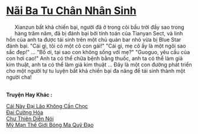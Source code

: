 <a href="https://truyentiki.com/nai-ba-tu-chan-nhan-sinh.33586/" title="Nãi Ba Tu Chân Nhân Sinh"><h1>Nãi Ba Tu Chân Nhân Sinh</h1></a><div style="display:table"><img align="right" style="float: left; padding: 10px;" src="https://truyentiki.com/images/story/200x260/33586.jpg" alt="">Xianzun bất khả chiến bại, người đã ở trong cõi bầu trời đầy sao trong hàng trăm năm, đã bị đánh bại bởi tính toán của Tianyan Sect, và linh hồn của anh ta được tái sinh trên một chủ quán bar nhỏ vừa bị Blue Star đánh bại. "Cái gì, tôi có một cô con gái!" "Cái gì, mẹ cô ấy là một ngôi sao sắc đẹp!" ... "Bố ơi, tại sao con không sống với mẹ?" "Guoguo, yêu cầu của con hơi cao!" Anh ta có thể chữa bệnh bằng thuốc, anh ta có thể làm giả kim thuật, anh ta có thể làm giả kim thuật ... Đây là một con đường phát triển cho một người tự tu luyện bất khả chiến bại đa năng để tái sinh thành một người cha!</div><p><br><b>Truyện Hay Khác :</b></p><a href="https://truyentiki.com/cai-nay-dai-lao-khong-can-choc.33585/" alt="Cái Này Đại Lão Không Cần Chọc">Cái Này Đại Lão Không Cần Chọc</a><br/><a href="https://www.plurk.com/p/nv0yp2" alt="Đại Cường Hóa">Đại Cường Hóa</a><br/><a href="https://github.com/nownovels/top500/tree/master/truyenhay/33874/" alt="Chư Thiên Diễn Nói">Chư Thiên Diễn Nói</a><br/><a href="https://github.com/nownovels/top500/tree/master/truyenhay/33656/" alt="Mỹ Mạn Thế Giới Bóng Ma Quỹ Đạo">Mỹ Mạn Thế Giới Bóng Ma Quỹ Đạo</a><br/>